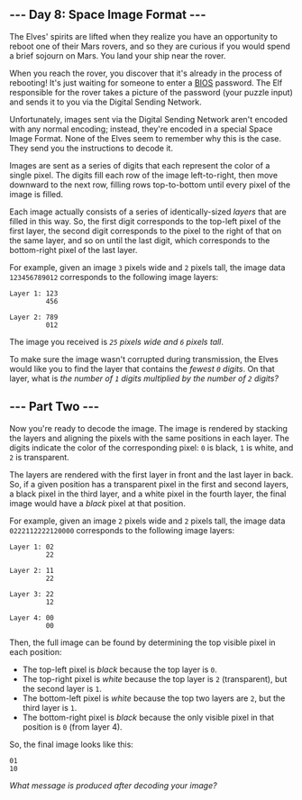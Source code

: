 --- Day 8: Space Image Format ---
---------------------------------

<span title="I'm not sorry.">The Elves' spirits are lifted when they
realize you have an opportunity to reboot one of their Mars rovers, and
so they are curious if you would spend a brief sojourn on Mars.</span>
You land your ship near the rover.

When you reach the rover, you discover that it's already in the process
of rebooting! It's just waiting for someone to enter a
[BIOS](https://en.wikipedia.org/wiki/BIOS) password. The Elf responsible
for the rover takes a picture of the password (your puzzle input) and
sends it to you via the Digital Sending Network.

Unfortunately, images sent via the Digital Sending Network aren't
encoded with any normal encoding; instead, they're encoded in a special
Space Image Format. None of the Elves seem to remember why this is the
case. They send you the instructions to decode it.

Images are sent as a series of digits that each represent the color of a
single pixel. The digits fill each row of the image left-to-right, then
move downward to the next row, filling rows top-to-bottom until every
pixel of the image is filled.

Each image actually consists of a series of identically-sized *layers*
that are filled in this way. So, the first digit corresponds to the
top-left pixel of the first layer, the second digit corresponds to the
pixel to the right of that on the same layer, and so on until the last
digit, which corresponds to the bottom-right pixel of the last layer.

For example, given an image `3` pixels wide and `2` pixels tall, the
image data `123456789012` corresponds to the following image layers:

    Layer 1: 123
             456

    Layer 2: 789
             012

The image you received is *`25` pixels wide and `6` pixels tall*.

To make sure the image wasn't corrupted during transmission, the Elves
would like you to find the layer that contains the *fewest `0` digits*.
On that layer, what is *the number of `1` digits multiplied by the
number of `2` digits?*

--- Part Two ---
----------------

Now you're ready to decode the image. The image is rendered by stacking
the layers and aligning the pixels with the same positions in each
layer. The digits indicate the color of the corresponding pixel: `0` is
black, `1` is white, and `2` is transparent.

The layers are rendered with the first layer in front and the last layer
in back. So, if a given position has a transparent pixel in the first
and second layers, a black pixel in the third layer, and a white pixel
in the fourth layer, the final image would have a *black* pixel at that
position.

For example, given an image `2` pixels wide and `2` pixels tall, the
image data `0222112222120000` corresponds to the following image layers:

    Layer 1: 02
             22

    Layer 2: 11
             22

    Layer 3: 22
             12

    Layer 4: 00
             00

Then, the full image can be found by determining the top visible pixel
in each position:

-   The top-left pixel is *black* because the top layer is `0`.
-   The top-right pixel is *white* because the top layer is `2`
    (transparent), but the second layer is `1`.
-   The bottom-left pixel is *white* because the top two layers are `2`,
    but the third layer is `1`.
-   The bottom-right pixel is *black* because the only visible pixel in
    that position is `0` (from layer 4).

So, the final image looks like this:

    01
    10

*What message is produced after decoding your image?*
